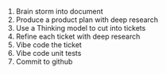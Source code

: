 1. Brain storm into document
2. Produce a product plan with deep research
3. Use a Thinking model to cut into tickets
4. Refine each ticket with deep research
5. Vibe code the ticket
6. Vibe code unit tests
7. Commit to github 